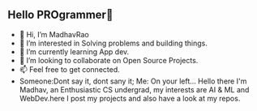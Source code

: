 <h2>Hello PROgrammer👋</h2>

- 👋 Hi, I’m MadhavRao
- 👀 I’m interested in Solving problems and building things.
- 🌱 I’m currently learning App dev.
- 💞️ I’m looking to collaborate on Open Source Projects.
- 📫 Feel free to get connected.
- Someone:Dont say it, dont sany it; Me: On your left...
  Hello there I'm Madhav, an Enthusiastic CS undergrad, my interests are AI & ML and WebDev.here I post my projects and also have a look at my repos.</p>
<!---
MadhavRaoS/MadhavRaoS is a ✨ special ✨ repository because its `README.md` (this file) appears on your GitHub profile.
You can click the Preview link to take a look at your changes.
--->
